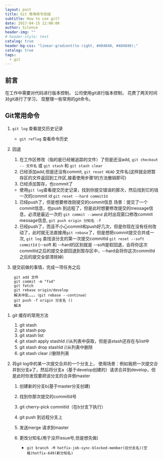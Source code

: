 ```yaml
---
layout: post
title: Git 常用命令总结
subtitle: How to use git?
date: 2017-04-15 12:00:00
author: Silence
header-img: ""
# header-style: text
catalog: true
header-bg-css: "linear-gradient(to right, #404040, #404040);"
catalog: true
tags:
  - git
---
```


## 前言
在工作中需要对代码进行版本控制， 公司使用git进行版本控制， 花费了两天时间对git进行了学习， 现整理一些常用的git命令。

## Git常用命令

1. `git log`  查看提交历史记录
   * `git reflog`  查看命令历史

1. 回退
   1. 在工作区修改（指的是已经被追踪的文件）了但是还没add, `git checkout -- 文件名` 或 `git stash` 和  `git stash clear`
   1. 已经添加add,但是还没有commit, `git reset HEAD` 文件名(这样就会把暂存区的文件返回到工作区,接着使用步骤1的方法撤销即可)
   1. 已经添加暂存，也commit了
     * 使用`git log`查看提交历史记录，找到你提交错误的那次，然后找到它的钱一次的commit id
       `git reset --hard commitId`
   1. 已经push了，但是想要修改刚提交的commit信息
     场景：提交了一个commit信息，也push 到远程了，但是此时想要修改提交的message信息，必须是最近一次的  `git commit --amend` 此时出现窗口修改commit message信息, `git push origin 分知名 -f`
   1. 已经push了，而且不小心commit和push好几次，但是你现在没有任何改动了，此时就无法直接用`git rebase`了，但是想把commit提交合并成一次, `git log` 查找该分支的第一次提交commitId
   `git reset --soft commitId`  (--soft 和 --hard的区别就是 --soft是软回退，会将你这次commitId之后的提交全部回退到暂存区中，--hard会将你这次commitId之后的提交全部清除掉)

1. 提交前做的事情，完成一项任务之后
```git
    git add 文件
    git commit -m "fsd"
    git fetch
    git rebase origin/develop
    解决冲突。。。。（git rebase --continue）
    git push -f origin 分支名 ()
    解决
```

1. git 缓存的常用方法
    1. git stash
    1. git stash pop
    1. git stash list
    1. git stash apply stashId //从列表中获取，但是该stash还存在与list中
    1. git stash drop stashId //从列表中删除
    1. git stash clear  //删除列表

1. 将git log中的某一次提交合并的一个分支上，
    使用场景：例如我把一次提交合并到分支a了，然后将分支a（基于develop创建的）请求合并到develop，但是此时你发现要把该分支的合并倒master
    1. 创建新的分支b(基于master分支创建)
    1. 找到你那次提交的commitId号
    1. git cherry-pick commitId（在b分支下执行）
    1. git push 到远程分支上
    1. 发送merge 请求到master

    1. 更改分知名(用于没开issue号,但是想先做)
       * `git branch -M hotfix-job-sync-blocked-member(旧分支名)(空格)hotfix-649(新分知名)`